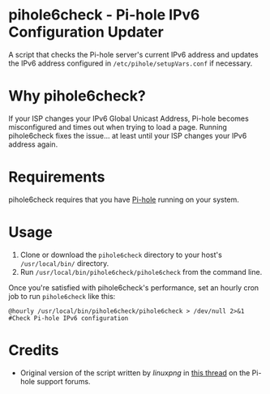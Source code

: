# pihole6check - Pi-hole IPv6 Configuration Updater
A script that checks the Pi-hole server's current IPv6 address and updates the IPv6 address configured in ```/etc/pihole/setupVars.conf``` if necessary.

# Why pihole6check?
If your ISP changes your IPv6 Global Unicast Address, Pi-hole becomes misconfigured and times out when trying to load a page. Running pihole6check fixes the issue... at least until your ISP changes your IPv6 address again.

# Requirements
pihole6check requires that you have <a target="_blank" href="https://github.com/pi-hole/pi-hole">Pi-hole</a> running on your system.

# Usage
1. Clone or download the ```pihole6check``` directory to your host's `/usr/local/bin/` directory.
2. Run ```/usr/local/bin/pihole6check/pihole6check``` from the command line.

Once you're satisfied with pihole6check's performance, set an hourly cron job to run ```pihole6check``` like this:

    @hourly /usr/local/bin/pihole6check/pihole6check > /dev/null 2>&1 #Check Pi-hole IPv6 configuration
    
# Credits
* Original version of the script written by *linuxpng* in <a target="_blank" href="https://discourse.pi-hole.net/t/some-websites-load-very-slow/1876/46">this thread</a> on the Pi-hole support forums.
